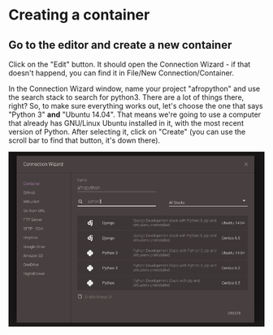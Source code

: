 # Creating a container

## Go to the editor and create a new container

Click on the "Edit" button. It should open the Connection Wizard - if that doesn't happend, you can find it in File/New Connection/Container.

In the Connection Wizard window, name your project "afropython" and use the search stack to search for python3. There are a lot of things there, right? So, to make sure everything works out, let's choose the one that says "Python 3" **and** "Ubuntu 14.04". That means we're going to use a computer that already has GNU/Linux Ubuntu installed in it, with the most recent version of Python. After selecting it, click on "Create" (you can use the scroll bar to find that button, it's down there).

![creating_the_container](criacao_do_container.png)